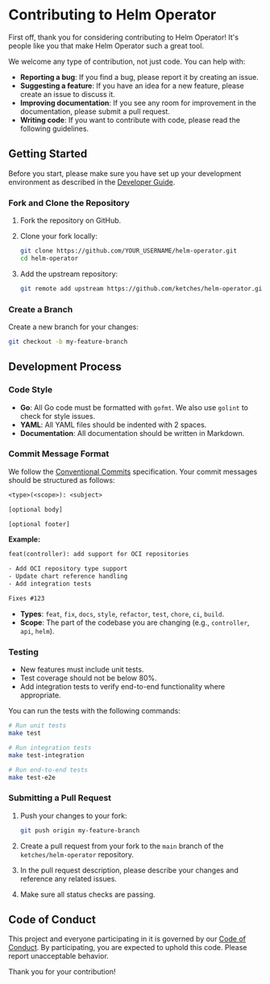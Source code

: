 # Contributing to Helm Operator

First off, thank you for considering contributing to Helm Operator! It's people like you that make Helm Operator such a great tool.

We welcome any type of contribution, not just code. You can help with:

* **Reporting a bug**: If you find a bug, please report it by creating an issue.
* **Suggesting a feature**: If you have an idea for a new feature, please create an issue to discuss it.
* **Improving documentation**: If you see any room for improvement in the documentation, please submit a pull request.
* **Writing code**: If you want to contribute with code, please read the following guidelines.

## Getting Started

Before you start, please make sure you have set up your development environment as described in the [Developer Guide](DEVELOPER_GUIDE.md).

### Fork and Clone the Repository

1. Fork the repository on GitHub.
2. Clone your fork locally:

   ```bash
   git clone https://github.com/YOUR_USERNAME/helm-operator.git
   cd helm-operator
   ```

3. Add the upstream repository:

    ```bash
    git remote add upstream https://github.com/ketches/helm-operator.git
    ```

### Create a Branch

Create a new branch for your changes:

```bash
git checkout -b my-feature-branch
```

## Development Process

### Code Style

* **Go**: All Go code must be formatted with `gofmt`. We also use `golint` to check for style issues.
* **YAML**: All YAML files should be indented with 2 spaces.
* **Documentation**: All documentation should be written in Markdown.

### Commit Message Format

We follow the [Conventional Commits](https://www.conventionalcommits.org/en/v1.0.0/) specification. Your commit messages should be structured as follows:

```txt
<type>(<scope>): <subject>

[optional body]

[optional footer]
```

**Example:**

```txt
feat(controller): add support for OCI repositories

- Add OCI repository type support
- Update chart reference handling
- Add integration tests

Fixes #123
```

* **Types**: `feat`, `fix`, `docs`, `style`, `refactor`, `test`, `chore`, `ci`, `build`.
* **Scope**: The part of the codebase you are changing (e.g., `controller`, `api`, `helm`).

### Testing

* New features must include unit tests.
* Test coverage should not be below 80%.
* Add integration tests to verify end-to-end functionality where appropriate.

You can run the tests with the following commands:

```bash
# Run unit tests
make test

# Run integration tests
make test-integration

# Run end-to-end tests
make test-e2e
```

### Submitting a Pull Request

1. Push your changes to your fork:

   ```bash
   git push origin my-feature-branch
   ```

2. Create a pull request from your fork to the `main` branch of the `ketches/helm-operator` repository.
3. In the pull request description, please describe your changes and reference any related issues.
4. Make sure all status checks are passing.

## Code of Conduct

This project and everyone participating in it is governed by our [Code of Conduct](CODE_OF_CONDUCT.md). By participating, you are expected to uphold this code. Please report unacceptable behavior.

Thank you for your contribution!
